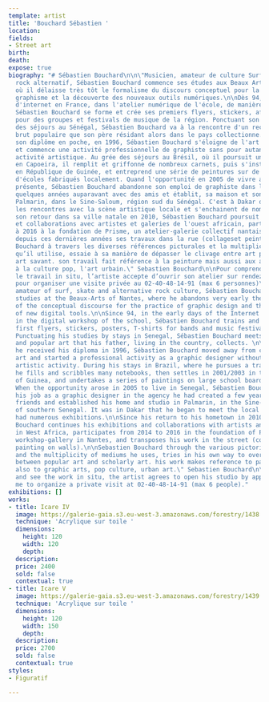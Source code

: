 ```yaml
---
template: artist
title: 'Bouchard Sébastien '
location: 
fields:
- Street art
birth: 
death: 
expose: true
biography: "# Sébastien Bouchard\n\n\"Musicien, amateur de culture Surf, Skate et
  rock alternatif, Sébastien Bouchard commence ses études aux Beaux Arts de Nantes,
  où il délaisse très tôt le formalisme du discours conceptuel pour la pratique du
  graphisme et la découverte des nouveaux outils numériques.\n\nDès 94, aux balbutiements
  d'internet en France, dans l'atelier numérique de l'école, de manière autonome,
  Sébastien Bouchard se forme et crée ses premiers flyers, stickers, affiches, tee-shirts
  pour des groupes et festivals de musique de la région. Ponctuant son cursus par
  des séjours au Sénégal, Sébastien Bouchard va à la rencontre d'un recup-art et art
  brut populaire que son père résidant alors dans le pays collectionne. \n\nSitôt
  son diplôme en poche, en 1996, Sébastien Bouchard s'éloigne de l'art contemporain
  et commence une activité professionnelle de graphiste sans pour autant perdre son
  activité artistique. Au grée des séjours au Brésil, où il poursuit une formation
  en Capoeira, il remplit et griffonne de nombreux carnets, puis s'installe en 2001/2003
  en République de Guinée, et entreprend une série de peintures sur de larges tableaux
  d'écoles fabriqués localement. Quand l'opportunité en 2005 de vivre au Sénégal se
  présente, Sébastien Bouchard abandonne son emploi de graphiste dans l'agence créée
  quelques années auparavant avec des amis et établit, sa maison et son atelier à
  Palmarin, dans le Sine-Saloum, région sud du Sénégal. C'est à Dakar que commencent
  les rencontres avec la scène artistique locale et s'enchainent de nombreuses expositions.\n\nDepuis
  son retour dans sa ville natale en 2010, Sébastien Bouchard poursuit ses expositions
  et collaborations avec artistes et galeries de l'ouest africain, participe de 2014
  à 2016 à la fondation de Prisme, un atelier-galerie collectif nantais et transpose
  depuis ces dernières années ses travaux dans la rue (collageset peinture sur murs).\n\nSébastien
  Bouchard à travers les diverses références picturales et la multiplicité des médiums
  qu’il utilise, essaie à sa manière de dépasser le clivage entre art populaire et
  art savant. son travail fait référence à la peinture mais aussi aux arts graphiques,
  à la culture pop, l'art urbain.\" Sebastien Bouchard\n\nPour comprendre et voir
  le travail in situ, l’artiste accepte d’ouvrir son atelier sur rendez-vous. Contactez-moi
  pour organiser une visite privée au 02-40-48-14-91 (max 6 personnes)\n\n\"Musician,
  amateur of surf, skate and alternative rock culture, Sébastien Bouchard begins his
  studies at the Beaux-Arts of Nantes, where he abandons very early the formalism
  of the conceptual discourse for the practice of graphic design and the discovery
  of new digital tools.\n\nSince 94, in the early days of the Internet in France,
  in the digital workshop of the school, Sébastien Bouchard trains and creates his
  first flyers, stickers, posters, T-shirts for bands and music festivals in the region.
  Punctuating his studies by stays in Senegal, Sébastien Bouchard meets a recup-art
  and popular art that his father, living in the country, collects. \n\nAs soon as
  he received his diploma in 1996, Sébastien Bouchard moved away from contemporary
  art and started a professional activity as a graphic designer without losing his
  artistic activity. During his stays in Brazil, where he pursues a training in Capoeira,
  he fills and scribbles many notebooks, then settles in 2001/2003 in the Republic
  of Guinea, and undertakes a series of paintings on large school boards made locally.
  When the opportunity arose in 2005 to live in Senegal, Sébastien Bouchard gave up
  his job as a graphic designer in the agency he had created a few years earlier with
  friends and established his home and studio in Palmarin, in the Sine-Saloum region
  of southern Senegal. It was in Dakar that he began to meet the local art scene and
  had numerous exhibitions.\n\nSince his return to his hometown in 2010, Sébastien
  Bouchard continues his exhibitions and collaborations with artists and galleries
  in West Africa, participates from 2014 to 2016 in the foundation of Prisme, a collective
  workshop-gallery in Nantes, and transposes his work in the street (collages and
  painting on walls).\n\nSebastien Bouchard through the various pictorial references
  and the multiplicity of mediums he uses, tries in his own way to overcome the divide
  between popular art and scholarly art. his work makes reference to painting but
  also to graphic arts, pop culture, urban art.\" Sebastien Bouchard\n\nTo understand
  and see the work in situ, the artist agrees to open his studio by appointment. Contact
  me to organize a private visit at 02-40-48-14-91 (max 6 people)."
exhibitions: []
works:
- title: Icare IV
  image: https://galerie-gaia.s3.eu-west-3.amazonaws.com/forestry/1438.jpg
  technique: 'Acrylique sur toile '
  dimensions:
    height: 120
    width: 120
    depth: 
  description: 
  price: 2400
  sold: false
  contextual: true
- title: Icare V
  image: https://galerie-gaia.s3.eu-west-3.amazonaws.com/forestry/1439.jpg
  technique: 'Acrylique sur toile '
  dimensions:
    height: 120
    width: 150
    depth: 
  description: 
  price: 2700
  sold: false
  contextual: true
styles:
- Figuratif

---
```

